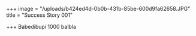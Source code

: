 +++
image = "/uploads/b424ed4d-0b0b-431b-85be-600d9fa62658.JPG"
title = "Success Story 001"

+++
Babedibupi 1000 balbla
